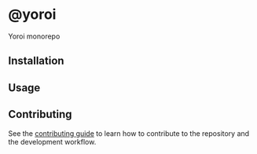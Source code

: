 # @yoroi

Yoroi monorepo

## Installation

## Usage

## Contributing

See the [contributing guide](CONTRIBUTING.md) to learn how to contribute to the repository and the development workflow.
